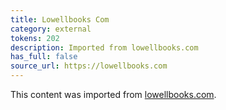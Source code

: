 ```yaml
---
title: Lowellbooks Com
category: external
tokens: 202
description: Imported from lowellbooks.com
has_full: false
source_url: https://lowellbooks.com
---
```


This content was imported from [lowellbooks.com](https://lowellbooks.com).
